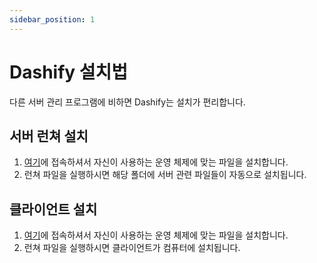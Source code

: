 ```yaml
---
sidebar_position: 1
---
```


# Dashify 설치법

다른 서버 관리 프로그램에 비하면 Dashify는 설치가 편리합니다.

## 서버 런쳐 설치

1. [여기](/downloads/launcher)에 접속하셔서 자신이 사용하는 운영 체제에 맞는 파일을 설치합니다.
2. 런쳐 파일을 실행하시면 해당 폴더에 서버 관련 파일들이 자동으로 설치됩니다.

## 클라이언트 설치

1. [여기](/downloads/client)에 접속하셔서 자신이 사용하는 운영 체제에 맞는 파일을 설치합니다.
2. 런쳐 파일을 실행하시면 클라이언트가 컴퓨터에 설치됩니다.
